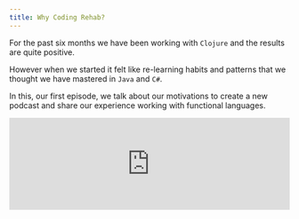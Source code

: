 ```yaml
---
title: Why Coding Rehab?
---
```


For the past six months we have been working with `Clojure` and the results are quite positive.

However when we started it felt like re-learning habits and patterns that we thought we have mastered in `Java` and `C#`.

In this, our first episode, we talk about our motivations to create a new podcast and share our experience working with functional languages.

<iframe width="100%" height="166" scrolling="no" frameborder="no" src="https://w.soundcloud.com/player/?url=https%3A//api.soundcloud.com/tracks/314465740&amp;color=ff5500&amp;auto_play=false&amp;hide_related=false&amp;show_comments=true&amp;show_user=true&amp;show_reposts=false"></iframe>

<!--more-->





